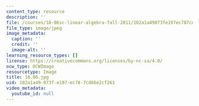 ```yaml
---
content_type: resource
description: ''
file: /courses/18-06sc-linear-algebra-fall-2011/102a1a49073fe197ec787cd66e2cf261_18.06.jpg
file_type: image/jpeg
image_metadata:
  caption: ''
  credit: ''
  image-alt: ''
learning_resource_types: []
license: https://creativecommons.org/licenses/by-nc-sa/4.0/
ocw_type: OCWImage
resourcetype: Image
title: 18.06.jpg
uid: 102a1a49-073f-e197-ec78-7cd66e2cf261
video_metadata:
  youtube_id: null
---
```

